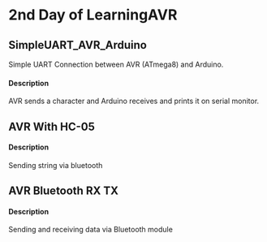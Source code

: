 # 2nd Day of LearningAVR

## SimpleUART_AVR_Arduino

Simple UART Connection between AVR (ATmega8) and Arduino.

#### Description
AVR sends a character and Arduino receives and prints it on serial monitor.

## AVR With HC-05

#### Description

Sending string via bluetooth

## AVR Bluetooth RX TX

#### Description

Sending and receiving data via Bluetooth module
